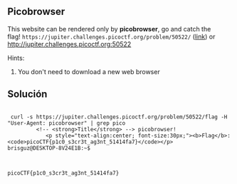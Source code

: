 
## Picobrowser
This website can be rendered only by **picobrowser**, go and catch the flag! `https://jupiter.challenges.picoctf.org/problem/50522/` ([link](https://jupiter.challenges.picoctf.org/problem/50522/)) or http://jupiter.challenges.picoctf.org:50522


Hints:
1. You don't need to download a new web browser


## Solución
```

 curl -s https://jupiter.challenges.picoctf.org/problem/50522/flag -H "User-Agent: picobrowser" | grep pico
         <!-- <strong>Title</strong> --> picobrowser!
            <p style="text-align:center; font-size:30px;"><b>Flag</b>: <code>picoCTF{p1c0_s3cr3t_ag3nt_51414fa7}</code></p>
brisguz@DESKTOP-8V24E1B:~$



picoCTF{p1c0_s3cr3t_ag3nt_51414fa7}

```